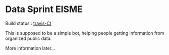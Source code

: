 # Data Sprint EISME
Build status :
[travis-CI](https://travis-ci.org/nitlev/datasprint_eisme.svg?branch=master)

This is supposed to be a simple bot, helping people getting information from organized public data.

More information later...